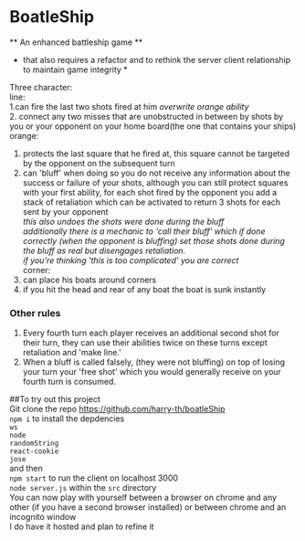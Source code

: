 # BoatleShip  
** An enhanced battleship game **  
* that also requires a refactor and to rethink the server client relationship to maintain game integrity *  

Three character:  
line:  
1.can fire the last two shots fired at him *overwrite orange ability*  
2. connect any two misses that are unobstructed in between by shots by you or your opponent on your home board(the one that contains your ships)  
orange:  
1. protects the last square that he fired at, this square cannot be targeted by the opponent on the subsequent turn  
2. can 'bluff' when doing so you do not receive any information about the success or failure of your shots, although you can still protect squares with your first ability, for each shot fired by the opponent you add a stack of retaliation which can be activated to return 3 shots for each sent by your opponent  
*this also undoes the shots were done during the bluff*  
*additionally there is a mechanic to 'call their bluff' which if done correctly (when the opponent is bluffing) set those shots done during the bluff as real but disengages retaliation.*  
*if you're thinking 'this is too complicated' you are correct*  
corner:  
1. can place his boats around corners  
2. if you hit the head and rear of any boat the boat is sunk instantly  

### Other rules  
1. Every fourth turn each player receives an additional second shot for their turn, they can use their abilities twice on these turns except retaliation and 'make line.'  
2. When a bluff is called falsely, (they were not bluffing) on top of losing your turn your 'free shot' which you would generally receive on your fourth turn is consumed.  

##To try out this project  
Git clone the repo https://github.com/harry-th/boatleShip  
`npm i` to install the depdencies  
`ws`  
`node`  
`randomString`  
`react-cookie`  
`jose`  
and then  
`npm start` to run the client on localhost 3000  
`node server.js` within the `src` directory  
You can now play with yourself between a browser on chrome and any other (if you have a second browser installed)
or between chrome and an incognito window  
I do have it hosted and plan to refine it   
